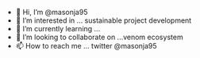 - 👋 Hi, I’m @masonja95
- 👀 I’m interested in ... sustainable project development
- 🌱 I’m currently learning ...
- 💞️ I’m looking to collaborate on ...venom ecosystem
- 📫 How to reach me ... twitter @masonja95

<!---
masonja95/masonja95 is a ✨ special ✨ repository because its `README.md` (this file) appears on your GitHub profile.
You can click the Preview link to take a look at your changes.
--->
